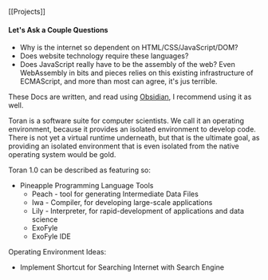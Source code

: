 [[Projects]]

#### Let's Ask a Couple Questions
- Why is the internet so dependent on HTML/CSS/JavaScript/DOM?
- Does website technology require these languages?
- Does JavaScript really have to be the assembly of the web? Even WebAssembly in bits and pieces relies on this existing infrastructure of ECMAScript, and more than most can agree, it's jus terrible.


These Docs are written, and read using [Obsidian](https://obsidian.md/), I recommend using it as well.

Toran is a software suite for computer scientists.
We call it an operating environment, because it provides an isolated environment to develop code. There is not yet a virtual runtime underneath, but that is the ultimate goal, as providing an isolated environment that is even isolated from the native operating system would be gold.

Toran 1.0 can be described as featuring so:
- Pineapple Programming Language Tools
	- Peach - tool for generating Intermediate Data Files
	- Iwa - Compiler, for developing large-scale applications
	- Lily - Interpreter, for rapid-development of applications and data science
	- ExoFyle
	- ExoFyle IDE


Operating Environment Ideas:
- Implement Shortcut for Searching Internet with Search Engine